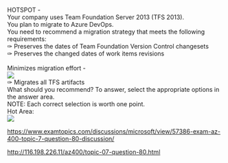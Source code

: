 HOTSPOT -<br/>Your company uses Team Foundation Server 2013 (TFS 2013).<br/>You plan to migrate to Azure DevOps.<br/>You need to recommend a migration strategy that meets the following requirements:<br/>✑ Preserves the dates of Team Foundation Version Control changesets<br/>✑ Preserves the changed dates of work items revisions<br/><br/>Minimizes migration effort -<br/><img src="https://www.examtopics.com/assets/media/exam-media/04257/0037200006.png" class="in-exam-image"/><br/>✑ Migrates all TFS artifacts<br/>What should you recommend? To answer, select the appropriate options in the answer area.<br/>NOTE: Each correct selection is worth one point.<br/>Hot Area:<br/><img src="https://www.examtopics.com/assets/media/exam-media/04257/0037300002.png" class="in-exam-image"/><br/><p><a href="https://www.examtopics.com/discussions/microsoft/view/57386-exam-az-400-topic-7-question-80-discussion/">https://www.examtopics.com/discussions/microsoft/view/57386-exam-az-400-topic-7-question-80-discussion/</a></p><p><a href="http://116.198.226.11/az400/topic-07-question-80.html">http://116.198.226.11/az400/topic-07-question-80.html</a></p><script src="https://giscus.app/client.js"                    data-repo="azsamples/az204"                    data-repo-id="R_kgDOMRXzDQ"                    data-category="General"                    data-category-id="DIC_kwDOMRXzDc4Cgi27"                    data-mapping="pathname"                    data-strict="1"                    data-reactions-enabled="0"                    data-emit-metadata="0"                    data-input-position="bottom"                    data-theme="preferred_color_scheme"                    data-lang="en"                    crossorigin="anonymous"                    async>                    </script>